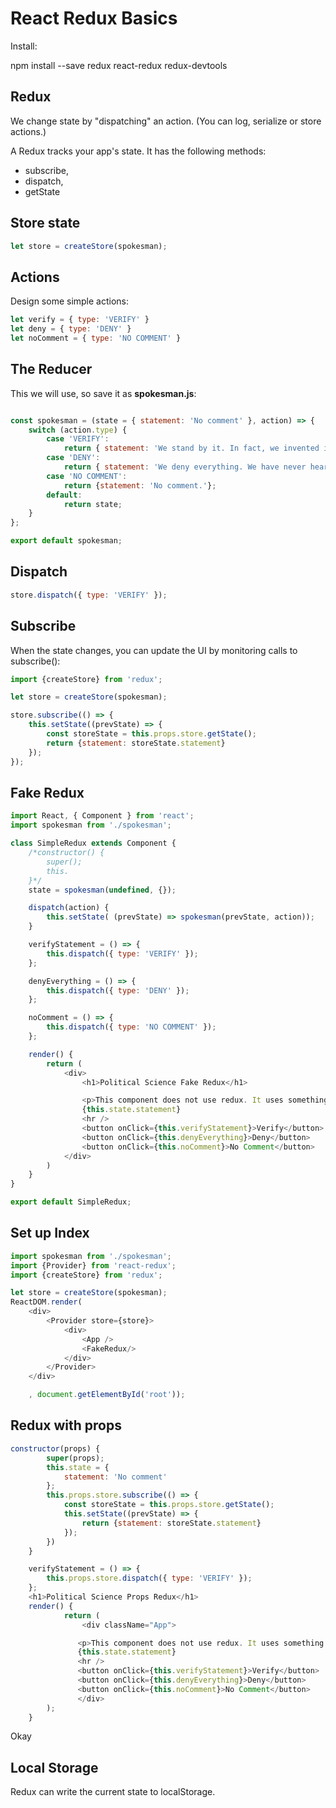 # React Redux Basics

Install:

  npm install --save redux react-redux redux-devtools

## Redux

We change state by "dispatching" an action. (You can log, serialize or store actions.)

A Redux tracks your app's state. It has the following methods:

- subscribe,
- dispatch,
- getState

## Store state

```javascript
let store = createStore(spokesman);
```

## Actions

Design some simple actions:

```javascript
let verify = { type: 'VERIFY' }
let deny = { type: 'DENY' }
let noComment = { type: 'NO COMMENT' }
```

## The Reducer

This we will use, so save it as **spokesman.js**:

```javascript

const spokesman = (state = { statement: 'No comment' }, action) => {
    switch (action.type) {
        case 'VERIFY':
            return { statement: 'We stand by it. In fact, we invented it.' };
        case 'DENY':
            return { statement: 'We deny everything. We have never heard of it.' };
        case 'NO COMMENT':
            return {statement: 'No comment.'};
        default:
            return state;
    }
};

export default spokesman;
```

## Dispatch

```javascript
store.dispatch({ type: 'VERIFY' });
```

## Subscribe

When the state changes, you can update the UI by monitoring calls to subscribe():

```javascript
import {createStore} from 'redux';

let store = createStore(spokesman);

store.subscribe(() => {
    this.setState((prevState) => {
        const storeState = this.props.store.getState();        
        return {statement: storeState.statement}
    });
});
```

## Fake Redux

```javascript
import React, { Component } from 'react';
import spokesman from './spokesman';

class SimpleRedux extends Component {
    /*constructor() {
        super();
        this.
    }*/
    state = spokesman(undefined, {});

    dispatch(action) {
        this.setState( (prevState) => spokesman(prevState, action));
    }

    verifyStatement = () => {
        this.dispatch({ type: 'VERIFY' });
    };

    denyEverything = () => {
        this.dispatch({ type: 'DENY' });
    };

    noComment = () => {
        this.dispatch({ type: 'NO COMMENT' });
    };

    render() {
        return (
            <div>
                <h1>Political Science Fake Redux</h1>

                <p>This component does not use redux. It uses something redux-like.</p>
                {this.state.statement}
                <hr />
                <button onClick={this.verifyStatement}>Verify</button>
                <button onClick={this.denyEverything}>Deny</button>
                <button onClick={this.noComment}>No Comment</button>
            </div>
        )
    }
}

export default SimpleRedux;
```

## Set up Index

```javascript
import spokesman from './spokesman';
import {Provider} from 'react-redux';
import {createStore} from 'redux';

let store = createStore(spokesman);
ReactDOM.render(
    <div>
        <Provider store={store}>
            <div>
                <App />
                <FakeRedux/>
            </div>
        </Provider>
    </div>

    , document.getElementById('root'));
```

## Redux with props

```javascript
constructor(props) {
        super(props);
        this.state = {
            statement: 'No comment'
        };
        this.props.store.subscribe(() => {
            const storeState = this.props.store.getState();
            this.setState((prevState) => {
                return {statement: storeState.statement}
            });
        })
    }

    verifyStatement = () => {
        this.props.store.dispatch({ type: 'VERIFY' });
    };
    <h1>Political Science Props Redux</h1>
    render() {
            return (
                <div className="App">

               <p>This component does not use redux. It uses something redux-like.</p>
               {this.state.statement}
               <hr />
               <button onClick={this.verifyStatement}>Verify</button>
               <button onClick={this.denyEverything}>Deny</button>
               <button onClick={this.noComment}>No Comment</button>
               </div>
        );
    }
```

Okay


## Local Storage

Redux can write the current state to localStorage.

